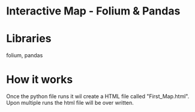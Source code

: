 # Interactive Map - Folium & Pandas

# Libraries
folium, pandas

# How it works
Once the python file runs it wil create a HTML file called "First_Map.html". Upon multiple runs the html file will be over written.
